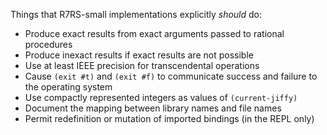 Things that R7RS-small implementations explicitly *should* do:

* Produce exact results from exact arguments passed to rational procedures
* Produce inexact results if exact results are not possible
* Use at least IEEE precision for transcendental operations
* Cause `(exit #t)` and `(exit #f)` to communicate success and failure to the operating system
* Use compactly represented integers as values of `(current-jiffy)`
* Document the mapping between library names and file names
* Permit redefinition or mutation of imported bindings (in the REPL only)
